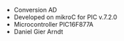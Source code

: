 - Conversion AD
- Developed on mikroC for PIC v.7.2.0
- Microcontroller PIC16F877A
- Daniel Gier Arndt
